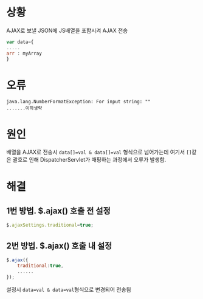 # 상황

AJAX로 보낼 JSON에 JS배열을 포함시켜 AJAX 전송

```jsx
var data={
.....
arr : myArray
}
```

# 오류

```
java.lang.NumberFormatException: For input string: ""
.......이하생략
```

# 원인

배열을 AJAX로 전송시 `data[]=val & data[]=val` 형식으로 넘어가는데 여기서 `[]`같은 괄호로 인해 DispatcherServlet가 매핑하는 과정에서 오류가 발생함.

# 해결

## 1번 방법. $.ajax() 호출 전 설정

```jsx
$.ajaxSettings.traditional=true;
```

## 2번 방법. $.ajax() 호출 내 설정

```jsx
$.ajax({
	traditional:true,
	......
});
```

설정시 `data=val & data=val`형식으로 변경되어 전송됨